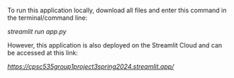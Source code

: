 To run this application locally, download all files and enter this command in the terminal/command line:

_streamlit run app.py_

However, this application is also deployed on the Streamlit Cloud and can be accessed at this link:

_https://cpsc535group1project3spring2024.streamlit.app/_
